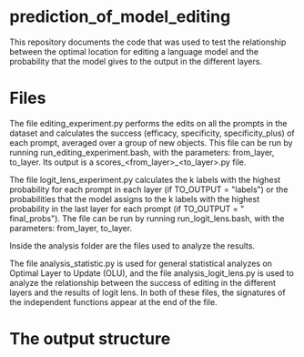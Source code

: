# prediction_of_model_editing

This repository documents the code that was used to test the relationship between the optimal location for editing a language model and the probability that the model gives to the output in the different layers.

# Files 

The file editing_experiment.py performs the edits on all the prompts in the dataset and calculates the success (efficacy, specificity, specificity_plus) of each prompt, averaged over a group of new objects. This file can be run by running run_editing_experiment.bash, with the parameters: from_layer, to_layer. Its output is a scores_<from_layer>_<to_layer>.py file.

The file logit_lens_experiment.py calculates the k labels with the highest probability for each prompt in each layer (if TO_OUTPUT = "labels") or the probabilities that the model assigns to the k labels with the highest probability in the last layer for each prompt (if TO_OUTPUT = " final_probs"). The file can be run by running run_logit_lens.bash, with the parameters: from_layer, to_layer.

Inside the analysis folder are the files used to analyze the results. 

The file analysis_statistic.py is used for general statistical analyzes on Optimal Layer to Update (OLU), and the file analysis_logit_lens.py is used to analyze the relationship between the success of editing in the different layers and the results of logit lens. In both of these files, the signatures of the independent functions appear at the end of the file.

# The output structure




